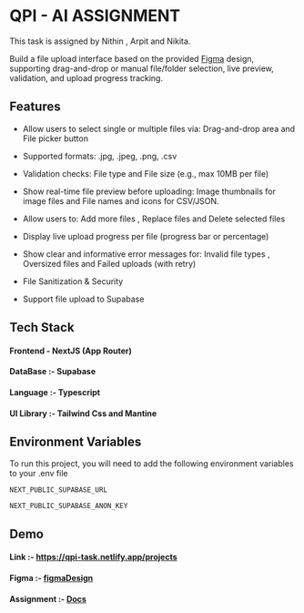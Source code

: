 
# QPI - AI ASSIGNMENT

This task is assigned by Nithin , Arpit and Nikita.

Build a file upload interface based on the provided [Figma](https://www.figma.com/design/nr4xRZFvJewWUoPN0D7Xpq/Assignment?node-id=0-1&p=f&t=Zl5vQfUdIZoEqOMO-0) design, supporting drag-and-drop or manual file/folder selection, live preview, validation, and upload progress tracking.



## Features

- Allow users to select single or multiple files via:  Drag-and-drop area and File picker button

- Supported formats: .jpg, .jpeg, .png, .csv
- Validation checks: File type and File size (e.g., max 10MB per file)

- Show real-time file preview before uploading: Image thumbnails for image files and File names and icons for CSV/JSON.

- Allow users to: Add more files , Replace files and Delete selected files

- Display live upload progress per file (progress bar or percentage)
- Show clear and informative error messages for: Invalid file types , Oversized files and Failed uploads (with retry)
- File Sanitization & Security

- Support file upload to Supabase





## Tech Stack

####  Frontend - NextJS (App Router)
#### DataBase :- Supabase
#### Language :- Typescript 
#### UI Library :- Tailwind Css and Mantine
 




## Environment Variables

To run this project, you will need to add the following environment variables to your .env file

`NEXT_PUBLIC_SUPABASE_URL`

`NEXT_PUBLIC_SUPABASE_ANON_KEY`


## Demo

#### Link :- https://qpi-task.netlify.app/projects

#### Figma :- [figmaDesign](https://www.figma.com/design/nr4xRZFvJewWUoPN0D7Xpq/Assignment?node-id=0-1&p=f&t=Zl5vQfUdIZoEqOMO-0)

#### Assignment :- [Docs](https://docs.google.com/document/d/1AY1W0eImpS3N91GVakAvm9llcjjYZYutYKZRhWlDGTc/edit?tab=t.0)

